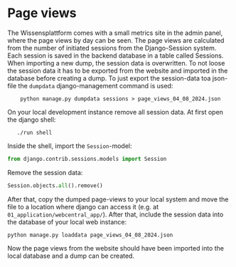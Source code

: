 # Page views
The Wissensplattform comes with a small metrics site in the admin panel, where the page views by day can be seen. 
The page views are calculated from the number of initiated sessions from the Django-Session system. Each session is saved in the backend database in a table called Sessions. When importing a new dump, the session data is overwritten. 
To not loose the session data it has to be exported from the website and imported in the database before creating a dump.
To just export the session-data toa json-file the `dumpdata` django-management command is used:
```
    python manage.py dumpdata sessions > page_views_04_08_2024.json
```
On your local development instance remove all session data. At first open the django shell:
```shell
   ./run shell
```
Inside the shell, import the `Session`-model:
```python
from django.contrib.sessions.models import Session
```
Remove the session data:
```python
Session.objects.all().remove()
```
After that, copy the dumped page-views to your local system and move the file to a location where django can access it (e.g. at `01_application/webcentral_app/`). After that, include the session data into the database of your local web instance:
```shell
python manage.py loaddata page_views_04_08_2024.json
```
Now the page views from the website should have been imported into the local database and a dump can be created.
